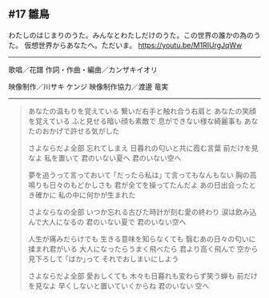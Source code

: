 ## #17 雛鳥
わたしのはじまりのうた。みんなとわたしだけのうた。この世界の誰かの為のうた。
仮想世界からあなたへ。ただいま。
https://youtu.be/M1RIUrgJqWw
***
歌唱／花譜
作詞・作曲・編曲／カンザキイオリ

映像制作／川サキ ケンジ
映像制作協力／渡邊 竜実
***
> あなたの温もりを覚えている
> 繋いだ右手と触れ合う右肩と
> あなたの笑顔を覚えている
> ふと見せる暗い顔も素敵で
> 息ができない様な綺麗事も
> あなたのおかげで許せる気がした
> 
> さよならだよ全部
> 忘れてしまえ
> 日暮れの匂いと共に霞む言葉
> 前だけを見なよ
> 私を置いて
> 君のいない夏へ
> 君のいない空へ
> 
> 
> 夢を追うって言っておいて
> ｢だったら私は｣
> て言ってもなんもない
> 胸の高鳴りも日々のもどかしさも
> 君が全てを操ってたんだよ
> あの日出会ったとき確かに
> 私の中に何かが生まれた
> 
> さよならなの全部
> いつか忘れる古びた時計が刻む愛の終わり
> 涙は飲み込んで大人になるの
> 君のいない夏で
> 君のいない空へ
> 
> 
> 人生が痛みだらけでも
> 生きる意味を知らなくても
> 翳むあの日々の匂いに揉まれ君がいる
> 大人になったらうまく飛べたら
> 君より高く飛んで
> 空から見下ろして
> ｢ばか｣って
> それでおしまいにしよう
> 
> さよならだよ全部
> 愛おしくても
> 木々も日暮れも変わらず笑う蝉も
> 前だけを見なよ
> 早くしないと置いていくからね
> 君のいない
> 空へ
